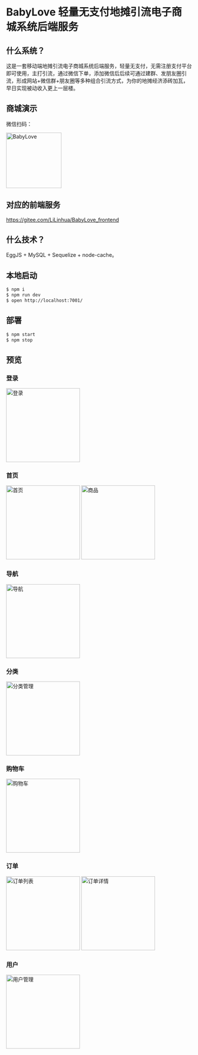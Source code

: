 # BabyLove 轻量无支付地摊引流电子商城系统后端服务



## 什么系统？

这是一套移动端地摊引流电子商城系统后端服务，轻量无支付，无需注册支付平台即可使用，主打引流，通过微信下单，添加微信后后续可通过建群、发朋友圈引流，形成网站+微信群+朋友圈等多种组合引流方式，为你的地摊经济添砖加瓦，早日实现被动收入更上一层楼。

## 商城演示

微信扫码：  

<img src="assets/images/preview.png" alt="BabyLove" width="150">

## 对应的前端服务

https://gitee.com/LiLinhua/BabyLove_frontend


## 什么技术？

EggJS + MySQL + Sequelize + node-cache。

## 本地启动

```bash
$ npm i
$ npm run dev
$ open http://localhost:7001/
```

## 部署

```bash
$ npm start
$ npm stop
```

## 预览

### 登录

<img src="assets/images/login.png" alt="登录" width="200">

### 首页
<img src="assets/images/index.png" alt="首页" width="200">
<img src="assets/images/goods.png" alt="商品" width="200">

### 导航
<img src="assets/images/navs.png" alt="导航" width="200">

### 分类
<img src="assets/images/catalogs.png" alt="分类管理" width="200">

### 购物车
<img src="assets/images/shoppingcarts.png" alt="购物车" width="200">

### 订单
<img src="assets/images/orders.png" alt="订单列表" width="200">
<img src="assets/images/order_details1.png" alt="订单详情" width="200">

### 用户
<img src="assets/images/users.png" alt="用户管理" width="200">
